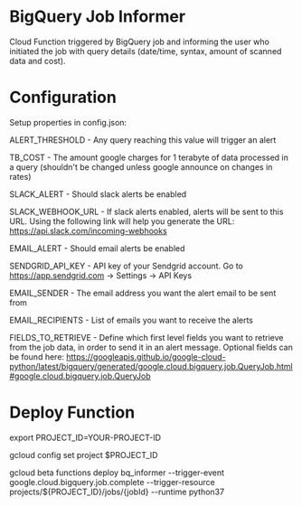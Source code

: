 # BigQuery Job Informer
Cloud Function triggered by BigQuery job and informing the user who initiated the job with query details (date/time, syntax, amount of scanned data and cost).

# Configuration

Setup properties in config.json:

ALERT_THRESHOLD - Any query reaching this value will trigger an alert

TB_COST - The amount google charges for 1 terabyte of data processed in a query (shouldn't be changed unless google announce on changes in rates)

SLACK_ALERT - Should slack alerts be enabled

SLACK_WEBHOOK_URL - If slack alerts enabled, alerts will be sent to this URL. Using the following link will help you generate the URL:
https://api.slack.com/incoming-webhooks

EMAIL_ALERT - Should email alerts be enabled

SENDGRID_API_KEY - API key of your Sendgrid account. Go to https://app.sendgrid.com -> Settings -> API Keys

EMAIL_SENDER - The email address you want the alert email to be sent from

EMAIL_RECIPIENTS - List of emails you want to receive the alerts
  
FIELDS_TO_RETRIEVE - Define which first level fields you want to retrieve from the job data, in order to send it in an alert message. 
Optional fields can be found here:  https://googleapis.github.io/google-cloud-python/latest/bigquery/generated/google.cloud.bigquery.job.QueryJob.html#google.cloud.bigquery.job.QueryJob 

# Deploy Function

export PROJECT_ID=YOUR-PROJECT-ID

gcloud config set project $PROJECT_ID

gcloud beta functions deploy bq_informer --trigger-event google.cloud.bigquery.job.complete --trigger-resource projects/${PROJECT_ID}/jobs/{jobId} --runtime python37